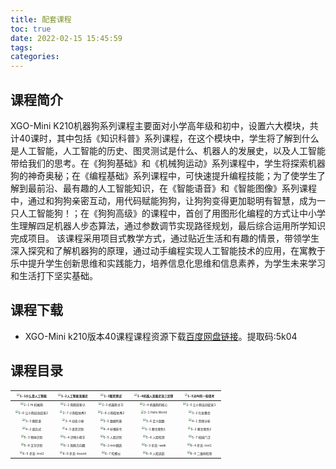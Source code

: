 ```yaml
---
title: 配套课程
toc: true
date: 2022-02-15 15:45:59
tags:
categories: 
---
```

## 课程简介

XGO-Mini K210机器狗系列课程主要面对小学高年级和初中，设置六大模块，共计40课时，其中包括《知识科普》系列课程，在这个模块中，学生将了解到什么是人工智能，人工智能的历史、图灵测试是什么、机器人的发展史，以及人工智能带给我们的思考。在《狗狗基础》和《机械狗运动》系列课程中，学生将探索机器狗的神奇奥秘；在《编程基础》系列课程中，可快速提升编程技能；为了使学生了解到最前沿、最有趣的人工智能知识，在《智能语音》和《智能图像》系列课程中，通过和狗狗亲密互动，用代码赋能狗狗，让狗狗变得更加聪明有智慧，成为一只人工智能狗！；在《狗狗高级》的课程中，首创了用图形化编程的方式让中小学生理解四足机器人步态算法，通过参数调节实现路径规划，最后综合运用所学知识完成项目。
该课程采用项目式教学方式，通过贴近生活和有趣的情景，带领学生深入探究和了解机器狗的原理，通过动手编程实现人工智能技术的应用，在寓教于乐中提升学生创新思维和实践能力，培养信息化思维和信息素养，为学生未来学习和生活打下坚实基础。

## 课程下载

- XGO-Mini k210版本40课程课程资源下载[百度网盘链接](https://pan.baidu.com/s/1JSlI4ymEP7Cy6dQLNfmDeQ "XGO-Mini课程下载")。提取码:5k04

## 课程目录

| [<img src="./11.png" alt="1-1什么是人工智能"  style="zoom:30%;" />](https://www.xgorobot.com/)   | <img src="./12.png" alt="1-2人工智能发展史" style="zoom:30%;" />    | <img src="./13.png" alt="1-3图灵测试" style="zoom:30%;" />     |    <img src="./14.png" alt="1-4机器人发展史及三定律" style="zoom:30%;" />  | <img src="./11.png" alt="1-5对AI的一些思考" style="zoom:30%;" />  |
|   :----:    |    :----:     |      :---:      |        :---:        |     :---:        |     
| <img src="./21.png" alt="2-1 Hi 机械狗" style="zoom:30%;" />   | <img src="./22.png" alt="2-2 狗狗知多少" style="zoom:30%;" />  | <img src="./23.png" alt="2-3 机器狗关节" style="zoom:30%;" />  |    <img src="./24.png" alt="2-4 机器狗的核心" style="zoom:30%;" />  |<img src="./25.png" alt="2-5 让小狗运动起来1" style="zoom:30%;" /> |
| <img src="./26.png" alt="2-6 让小狗运动起来2" style="zoom:30%;" />  | <img src="./27.png" alt="2-7 小狗街拍秀1" style="zoom:30%;" />    | <img src="./28.png" alt="2-8 小狗街拍秀2" style="zoom:30%;" />   | <img src="./31.png" alt="3-1 Hello World" style="zoom:30%;" />   | <img src="./32.png" alt="3-2 化妆舞会" style="zoom:30%;" />   |
| <img src="./33.png" alt="3-3 换脸谱" style="zoom:30%;" />   |    <img src="./34.png" alt="3-4 动态小球" style="zoom:30%;" />   |<img src="./35.png" alt="3-5 数据列表" style="zoom:30%;" />   | <img src="./36.png" alt="3-6 定义函数" style="zoom:30%;" />    | <img src="./41.png" alt="4-1 音频分析" style="zoom:30%;" />   |  
| <img src="./42.png" alt="4-2 阅兵式" style="zoom:30%;" />    |    <img src="./43.png" alt="4-3 语音识别" style="zoom:30%;" />  |<img src="./44.png" alt="4-4 听懂命令" style="zoom:30%;" />  |<img src="./51.png" alt="5-1 察言观色1" style="zoom:30%;" />  | <img src="./52.png" alt="5-2 察言观色2" style="zoom:30%;" />  |
| <img src="./53.png" alt="5-3 物体识别" style="zoom:30%;" />    | <img src="./54.png" alt="5-4 识物小帮手" style="zoom:30%;" />    |    <img src="./55.png" alt="5-5 人脸识别" style="zoom:30%;" />   |<img src="./56.png" alt="5-6 人脸检测" style="zoom:30%;" />  | <img src="./57.png" alt="5-7 校园门卫" style="zoom:30%;" />   |
| <img src="./58.png" alt="5-8 文字识别" style="zoom:30%;" />   | <img src="./61.png" alt="6-1 狗狗方向舞" style="zoom:30%;" />    |    <img src="./62.png" alt="6-2 mini跳跃" style="zoom:30%;" />   |<img src="./63.png" alt="6-3 步态-walk" style="zoom:30%;" />    |<img src="./64.png" alt="6-4 步态-trot1" style="zoom:30%;" />  
| <img src="./65.png" alt="6-5 步态-trot2" style="zoom:30%;" />   | <img src="./66.png" alt="6-6 步态-bound" style="zoom:30%;" />    | <img src="./67.png" alt="6-7 陀螺仪" style="zoom:30%;" />    |    <img src="./68.png" alt="6-8 人脸追踪" style="zoom:30%;" />   |<img src="./69.png" alt="6-9 二维码检测" style="zoom:30%;" />   |
